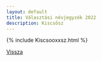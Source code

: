 ```yaml
---
layout: default
title: Választási névjegyzék 2022
description: Kiscsősz
---
```


{% include Kiscsooxxsz.html %}

[Vissza](./)